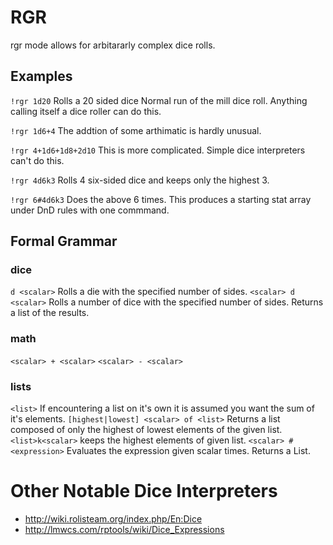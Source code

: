 # RGR 
rgr mode allows for arbitararly complex dice rolls.

## Examples
`!rgr 1d20`
Rolls a 20 sided dice Normal run of the mill dice roll. Anything calling itself a dice roller can do this.

`!rgr 1d6+4`
The addtion of some arthimatic is hardly unusual.

`!rgr 4+1d6+1d8+2d10`
This is more complicated. Simple dice interpreters can't do this.

`!rgr 4d6k3`
Rolls 4 six-sided dice and keeps only the highest 3.

`!rgr 6#4d6k3`
Does the above 6 times. This produces a starting stat array under DnD rules with one commmand.



## Formal Grammar

### dice
`d <scalar>`            Rolls a die with the specified number of sides.
`<scalar> d <scalar>`   Rolls a number of dice with the specified number of sides. Returns a list of the results.

### math
`<scalar> + <scalar>`
`<scalar> - <scalar>`

### lists
`<list>`                                If encountering a list on it's own it is assumed you want the sum of it's elements.
`[highest|lowest] <scalar> of <list>`   Returns a list composed of only the highest of lowest elements of the given list.
`<list>k<scalar>`                       keeps the highest elements of given list.
`<scalar> # <expression>`               Evaluates the expression given scalar times. Returns a List.


# Other Notable Dice Interpreters

* http://wiki.rolisteam.org/index.php/En:Dice
* http://lmwcs.com/rptools/wiki/Dice_Expressions
